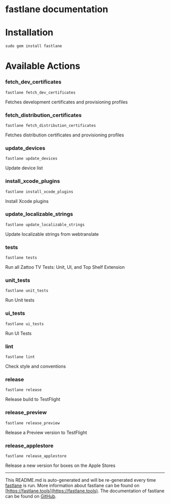 fastlane documentation
================
# Installation
```
sudo gem install fastlane
```
# Available Actions
### fetch_dev_certificates
```
fastlane fetch_dev_certificates
```
Fetches development certificates and provisioning profiles
### fetch_distribution_certificates
```
fastlane fetch_distribution_certificates
```
Fetches distribution certificates and provisioning profiles
### update_devices
```
fastlane update_devices
```
Update device list
### install_xcode_plugins
```
fastlane install_xcode_plugins
```
Install Xcode plugins
### update_localizable_strings
```
fastlane update_localizable_strings
```
Update localizable strings from webtranslate
### tests
```
fastlane tests
```
Run all Zattoo TV Tests: Unit, UI, and Top Shelf Extension
### unit_tests
```
fastlane unit_tests
```
Run Unit tests
### ui_tests
```
fastlane ui_tests
```
Run UI Tests
### lint
```
fastlane lint
```
Check style and conventions
### release
```
fastlane release
```
Release build to TestFlight
### release_preview
```
fastlane release_preview
```
Release a Preview version to TestFlight
### release_applestore
```
fastlane release_applestore
```
Release a new version for boxes on the Apple Stores

----

This README.md is auto-generated and will be re-generated every time [fastlane](https://fastlane.tools) is run.
More information about fastlane can be found on [https://fastlane.tools](https://fastlane.tools).
The documentation of fastlane can be found on [GitHub](https://github.com/fastlane/fastlane/tree/master/fastlane).

